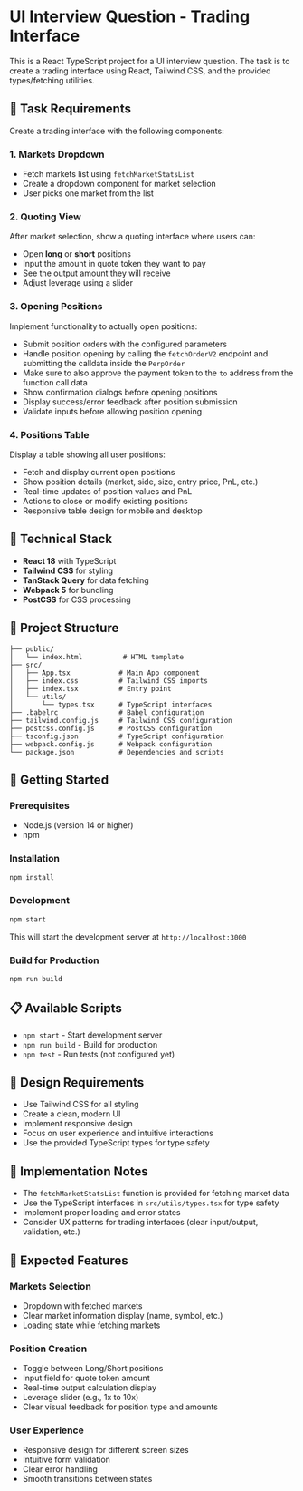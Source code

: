 # UI Interview Question - Trading Interface

This is a React TypeScript project for a UI interview question. The task is to create a trading interface using React, Tailwind CSS, and the provided types/fetching utilities.

## 🎯 Task Requirements

Create a trading interface with the following components:

### 1. Markets Dropdown
- Fetch markets list using `fetchMarketStatsList`
- Create a dropdown component for market selection
- User picks one market from the list

### 2. Quoting View
After market selection, show a quoting interface where users can:
- Open **long** or **short** positions
- Input the amount in quote token they want to pay
- See the output amount they will receive
- Adjust leverage using a slider

### 3. Opening Positions
Implement functionality to actually open positions:
- Submit position orders with the configured parameters
- Handle position opening by calling the `fetchOrderV2` endpoint and submitting the calldata inside the `PerpOrder`
- Make sure to also approve the payment token to the `to` address from the function call data
- Show confirmation dialogs before opening positions
- Display success/error feedback after position submission
- Validate inputs before allowing position opening

### 4. Positions Table
Display a table showing all user positions:
- Fetch and display current open positions
- Show position details (market, side, size, entry price, PnL, etc.)
- Real-time updates of position values and PnL
- Actions to close or modify existing positions
- Responsive table design for mobile and desktop

## 🎨 Technical Stack

- **React 18** with TypeScript
- **Tailwind CSS** for styling
- **TanStack Query** for data fetching
- **Webpack 5** for bundling
- **PostCSS** for CSS processing

## 📁 Project Structure

```
├── public/
│   └── index.html          # HTML template
├── src/
│   ├── App.tsx            # Main App component
│   ├── index.css          # Tailwind CSS imports
│   ├── index.tsx          # Entry point
│   └── utils/
│       └── types.tsx      # TypeScript interfaces
├── .babelrc               # Babel configuration
├── tailwind.config.js     # Tailwind CSS configuration
├── postcss.config.js      # PostCSS configuration
├── tsconfig.json          # TypeScript configuration
├── webpack.config.js      # Webpack configuration
└── package.json           # Dependencies and scripts
```

## 🚀 Getting Started

### Prerequisites
- Node.js (version 14 or higher)
- npm

### Installation
```bash
npm install
```

### Development
```bash
npm start
```
This will start the development server at `http://localhost:3000`

### Build for Production
```bash
npm run build
```

## 📋 Available Scripts

- `npm start` - Start development server
- `npm run build` - Build for production
- `npm test` - Run tests (not configured yet)

## 🎨 Design Requirements

- Use Tailwind CSS for all styling
- Create a clean, modern UI
- Implement responsive design
- Focus on user experience and intuitive interactions
- Use the provided TypeScript types for type safety

## 🔧 Implementation Notes

- The `fetchMarketStatsList` function is provided for fetching market data
- Use the TypeScript interfaces in `src/utils/types.tsx` for type safety
- Implement proper loading and error states
- Consider UX patterns for trading interfaces (clear input/output, validation, etc.)

## 📝 Expected Features

### Markets Selection
- Dropdown with fetched markets
- Clear market information display (name, symbol, etc.)
- Loading state while fetching markets

### Position Creation
- Toggle between Long/Short positions
- Input field for quote token amount
- Real-time output calculation display
- Leverage slider (e.g., 1x to 10x)
- Clear visual feedback for position type and amounts

### User Experience
- Responsive design for different screen sizes
- Intuitive form validation
- Clear error handling
- Smooth transitions between states 